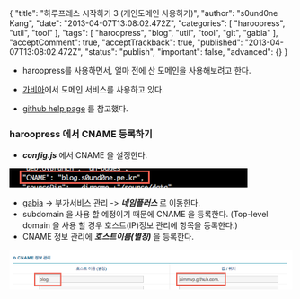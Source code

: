 {
    "title": "하루프레스 시작하기 3 (개인도메인 사용하기)",
    "author": "s0und0ne Kang",
    "date": "2013-04-07T13:08:02.472Z",
    "categories": [
        "haroopress",
        "util",
        "tool"
    ],
    "tags": [
        "haroopress",
        "blog",
        "util",
        "tool",
        "git",
        "gabia"
    ],
    "acceptComment": true,
    "acceptTrackback": true,
    "published": "2013-04-07T13:08:02.472Z",
    "status": "publish",
    "important": false,
    "advanced": {}
}

- haroopress를 사용하면서, 얼마 전에 산 도메인을 사용해보려고 한다.

- [가비아](http://www.gabia.com)에서 도메인 서비스를 사용하고 있다.

- [github help page](https://help.github.com/articles/setting-up-a-custom-domain-with-pages) 를 참고했다.

### haroopress 에서 CNAME 등록하기

- ***config.js*** 에서 CNAME 을 설정한다.

![CNAME 설정](@img/haroopress_3_1.png)

- [gabia](http://gabia.com) -> 부가서비스 관리 -> ***네임플러스*** 로 이동한다.
- subdomain 을 사용 할 예정이기 때문에 CNAME 을 등록한다. (Top-level domain 을 사용 할 경우 호스트(IP)정보 관리에 항목을 등록한다.)
- CNAME 정보 관리에 ***호스트이름(별칭)*** 을 등록한다.

![CNAME 등록](@img/haroopress_3_2.png)

